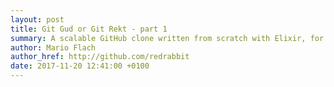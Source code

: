 ```yaml
---
layout: post
title: Git Gud or Git Rekt - part 1
summary: A scalable GitHub clone written from scratch with Elixir, for fun and profit.
author: Mario Flach
author_href: http://github.com/redrabbit
date: 2017-11-20 12:41:00 +0100
---
```



